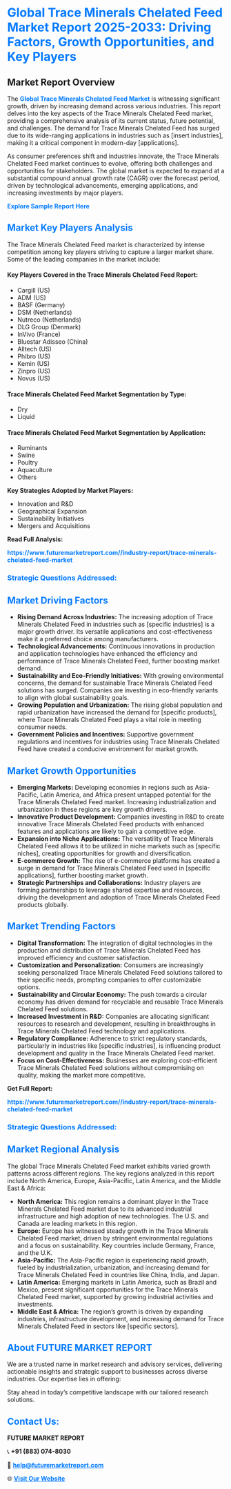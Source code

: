 <h1 style="color: #007BFF;">Global Trace Minerals Chelated Feed Market Report 2025-2033: Driving Factors, Growth Opportunities, and Key Players</h1>

<section id="overview">
<h2>Market Report Overview</h2>
<p>The <a href="https://www.futuremarketreport.com//industry-report/trace-minerals-chelated-feed-market" style="color: #007BFF; text-decoration: none;"><strong>Global Trace Minerals Chelated Feed Market</strong></a> is witnessing significant growth, driven by increasing demand across various industries. This report delves into the key aspects of the Trace Minerals Chelated Feed market, providing a comprehensive analysis of its current status, future potential, and challenges. The demand for Trace Minerals Chelated Feed has surged due to its wide-ranging applications in industries such as [insert industries], making it a critical component in modern-day [applications].</p>
<p>As consumer preferences shift and industries innovate, the Trace Minerals Chelated Feed market continues to evolve, offering both challenges and opportunities for stakeholders. The global market is expected to expand at a substantial compound annual growth rate (CAGR) over the forecast period, driven by technological advancements, emerging applications, and increasing investments by major players.</p>
</section>

<section id="overview">
<p><a href="https://www.futuremarketreport.com//request-sample/reportId=53157" style="color: #007BFF; text-decoration: none;"><strong>Explore Sample Report Here</strong></a></p>
</section>

<section id="key-players">
<h2 style="color: #007BFF;">Market Key Players Analysis</h2>
<p>The Trace Minerals Chelated Feed market is characterized by intense competition among key players striving to capture a larger market share. Some of the leading companies in the market include:</p>
<h4>Key Players Covered in the Trace Minerals Chelated Feed Report:</h4>
<ul><li>Cargill (US)</li><li>ADM (US)</li><li>BASF (Germany)</li><li>DSM (Netherlands)</li><li>Nutreco (Netherlands)</li><li>DLG Group (Denmark)</li><li>InVivo (France)</li><li>Bluestar Adisseo (China)</li><li>Alltech (US)</li><li>Phibro (US)</li><li>Kemin (US)</li><li>Zinpro (US)</li><li>Novus (US)</li></ul>
<h4>Trace Minerals Chelated Feed Market Segmentation by Type:</h4>
<ul><li>Dry</li><li>Liquid</li></ul>

<h4>Trace Minerals Chelated Feed Market Segmentation by Application:</h4>
<ul><li>Ruminants</li><li>Swine</li><li>Poultry</li><li>Aquaculture</li><li>Others</li></ul>
<p><strong>Key Strategies Adopted by Market Players:</strong></p>
<ul>
<li>Innovation and R&D</li>
<li>Geographical Expansion</li>
<li>Sustainability Initiatives</li>
<li>Mergers and Acquisitions</li>
</ul>
</section>

<section>
<p><strong>Read Full Analysis: </strong></p><a href="https://www.futuremarketreport.com//industry-report/trace-minerals-chelated-feed-market" style="color: #007BFF; text-decoration: none;"><strong>https://www.futuremarketreport.com//industry-report/trace-minerals-chelated-feed-market</strong></a>
<h3 style="color: #007BFF;">Strategic Questions Addressed:</h3>
</section>

<section id="driving-factors">
<h2 style="color: #007BFF;">Market Driving Factors</h2>
<ul>
<li><strong>Rising Demand Across Industries:</strong> The increasing adoption of Trace Minerals Chelated Feed in industries such as [specific industries] is a major growth driver. Its versatile applications and cost-effectiveness make it a preferred choice among manufacturers.</li>
<li><strong>Technological Advancements:</strong> Continuous innovations in production and application technologies have enhanced the efficiency and performance of Trace Minerals Chelated Feed, further boosting market demand.</li>
<li><strong>Sustainability and Eco-Friendly Initiatives:</strong> With growing environmental concerns, the demand for sustainable Trace Minerals Chelated Feed solutions has surged. Companies are investing in eco-friendly variants to align with global sustainability goals.</li>
<li><strong>Growing Population and Urbanization:</strong> The rising global population and rapid urbanization have increased the demand for [specific products], where Trace Minerals Chelated Feed plays a vital role in meeting consumer needs.</li>
<li><strong>Government Policies and Incentives:</strong> Supportive government regulations and incentives for industries using Trace Minerals Chelated Feed have created a conducive environment for market growth.</li>
</ul>
</section>

<section id="growth-opportunities">
<h2 style="color: #007BFF;">Market Growth Opportunities</h2>
<ul>
<li><strong>Emerging Markets:</strong> Developing economies in regions such as Asia-Pacific, Latin America, and Africa present untapped potential for the Trace Minerals Chelated Feed market. Increasing industrialization and urbanization in these regions are key growth drivers.</li>
<li><strong>Innovative Product Development:</strong> Companies investing in R&D to create innovative Trace Minerals Chelated Feed products with enhanced features and applications are likely to gain a competitive edge.</li>
<li><strong>Expansion into Niche Applications:</strong> The versatility of Trace Minerals Chelated Feed allows it to be utilized in niche markets such as [specific niches], creating opportunities for growth and diversification.</li>
<li><strong>E-commerce Growth:</strong> The rise of e-commerce platforms has created a surge in demand for Trace Minerals Chelated Feed used in [specific applications], further boosting market growth.</li>
<li><strong>Strategic Partnerships and Collaborations:</strong> Industry players are forming partnerships to leverage shared expertise and resources, driving the development and adoption of Trace Minerals Chelated Feed products globally.</li>
</ul>
</section>

<section id="trending-factors">
<h2 style="color: #007BFF;">Market Trending Factors</h2>
<ul>
<li><strong>Digital Transformation:</strong> The integration of digital technologies in the production and distribution of Trace Minerals Chelated Feed has improved efficiency and customer satisfaction.</li>
<li><strong>Customization and Personalization:</strong> Consumers are increasingly seeking personalized Trace Minerals Chelated Feed solutions tailored to their specific needs, prompting companies to offer customizable options.</li>
<li><strong>Sustainability and Circular Economy:</strong> The push towards a circular economy has driven demand for recyclable and reusable Trace Minerals Chelated Feed solutions.</li>
<li><strong>Increased Investment in R&D:</strong> Companies are allocating significant resources to research and development, resulting in breakthroughs in Trace Minerals Chelated Feed technology and applications.</li>
<li><strong>Regulatory Compliance:</strong> Adherence to strict regulatory standards, particularly in industries like [specific industries], is influencing product development and quality in the Trace Minerals Chelated Feed market.</li>
<li><strong>Focus on Cost-Effectiveness:</strong> Businesses are exploring cost-efficient Trace Minerals Chelated Feed solutions without compromising on quality, making the market more competitive.</li>
</ul>
</section>

<section>
<p><strong>Get Full Report: </strong></p><a href="https://www.futuremarketreport.com//industry-report/trace-minerals-chelated-feed-market" style="color: #007BFF; text-decoration: none;"><strong>https://www.futuremarketreport.com//industry-report/trace-minerals-chelated-feed-market</strong></a>
<h3 style="color: #007BFF;">Strategic Questions Addressed:</h3>
</section>


<section id="regional-analysis">
<h2 style="color: #007BFF;">Market Regional Analysis</h2>
<p>The global Trace Minerals Chelated Feed market exhibits varied growth patterns across different regions. The key regions analyzed in this report include North America, Europe, Asia-Pacific, Latin America, and the Middle East & Africa:</p>
<ul>
<li><strong>North America:</strong> This region remains a dominant player in the Trace Minerals Chelated Feed market due to its advanced industrial infrastructure and high adoption of new technologies. The U.S. and Canada are leading markets in this region.</li>
<li><strong>Europe:</strong> Europe has witnessed steady growth in the Trace Minerals Chelated Feed market, driven by stringent environmental regulations and a focus on sustainability. Key countries include Germany, France, and the U.K.</li>
<li><strong>Asia-Pacific:</strong> The Asia-Pacific region is experiencing rapid growth, fueled by industrialization, urbanization, and increasing demand for Trace Minerals Chelated Feed in countries like China, India, and Japan.</li>
<li><strong>Latin America:</strong> Emerging markets in Latin America, such as Brazil and Mexico, present significant opportunities for the Trace Minerals Chelated Feed market, supported by growing industrial activities and investments.</li>
<li><strong>Middle East & Africa:</strong> The region’s growth is driven by expanding industries, infrastructure development, and increasing demand for Trace Minerals Chelated Feed in sectors like [specific sectors].</li>
</ul>
</section>

<footer>
<h2 style="color: #007BFF;">About FUTURE MARKET REPORT</h2>
<p>We are a trusted name in market research and advisory services, delivering actionable insights and strategic support to businesses across diverse industries. Our expertise lies in offering:</p>

<p>Stay ahead in today’s competitive landscape with our tailored research solutions.</p>

<h2 style="color: #007BFF;">Contact Us:</h2>
<p><strong>FUTURE MARKET REPORT</strong></p>
<p>📞 <strong>+91 (883) 074-8030</strong></p>
<p>📧 <strong><a href="mailto:help@futuremarketreport.com" style="color: #007BFF;">help@futuremarketreport.com</a></strong></p>
<p>🌐 <strong><a href="https://www.futuremarketreport.com/" style="color: #007BFF;">Visit Our Website</a></strong></p>
</footer>